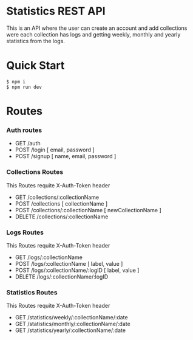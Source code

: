 # Statistics REST API

This is an API where the user can create an account and add collections were each collection has logs and getting weekly, monthly and yearly statistics from the logs.

# Quick Start

```console
$ npm i
$ npm run dev
```

# Routes

### Auth routes

- GET  /auth
- POST /login  [ email, password ]
- POST /signup [ name, email, password ]

### Collections Routes

This Routes requite X-Auth-Token header

- GET    /collections/:collectionName
- POST   /collections                 [ collectionName ]
- POST   /collections/:collectionName [ newCollectionName ]
- DELETE /collections/:collectionName

### Logs Routes

This Routes requite X-Auth-Token header

- GET    /logs/:collectionName
- POST   /logs/:collectionName            [ label, value ]
- POST   /logs/:collectionName/:logID     [ label, value ]
- DELETE /logs/:collectionName/:logID

### Statistics Routes

This Routes requite X-Auth-Token header

- GET /statistics/weekly/:collectionName/:date
- GET /statistics/monthly/:collectionName/:date
- GET /statistics/yearly/:collectionName/:date
